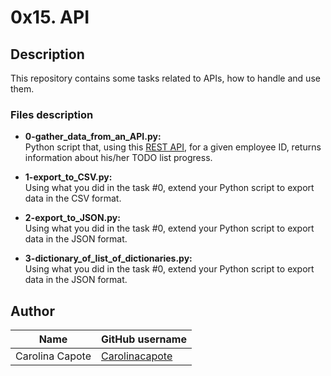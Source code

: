 # 0x15. API

## Description

This repository contains some tasks related to APIs, how to handle and use them.

### Files description

- **0-gather_data_from_an_API.py:**  
 Python script that, using this [REST API](https://jsonplaceholder.typicode.com/), for a given employee ID, returns information about his/her TODO list progress.

- **1-export_to_CSV.py:**  
Using what you did in the task #0, extend your Python script to export data in the CSV format.

- **2-export_to_JSON.py:**  
Using what you did in the task #0, extend your Python script to export data in the JSON format.

- **3-dictionary_of_list_of_dictionaries.py:**  
Using what you did in the task #0, extend your Python script to export data in the JSON format.

## Author

| Name | GitHub username |
| ------ | ------ |
| Carolina Capote | [Carolinacapote](https://github.com/Carolinacapote) |
